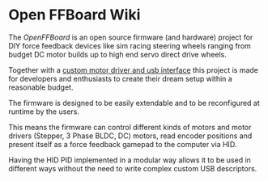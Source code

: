 # Open FFBoard Wiki

The _OpenFFBoard_ is an open source firmware (and hardware) project for DIY force feedback devices like sim racing steering wheels ranging from budget DC motor builds up to high end servo direct drive wheels.

Together with a [custom motor driver and usb interface](https://github.com/Ultrawipf/OpenFFBoard-hardware) this project is made for developers and enthusiasts to create their dream setup within a reasonable budget.

The firmware is designed to be easily extendable and to be reconfigured at runtime by the users.

This means the firmware can control different kinds of motors and motor drivers (Stepper, 3 Phase BLDC, DC) motors, read encoder positions and present itself as a force feedback gamepad to the computer via HID.

Having the HID PID implemented in a modular way allows it to be used in different ways without the need to write complex custom USB descriptors.
